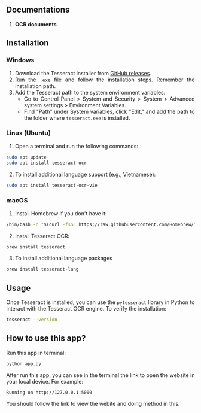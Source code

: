 <div align="justify">

## Documentations

1. <a herf='https://github.com/NhanPhamThanh-IT/Image-To-Text-Tool/blob/main/TheoreticalDocuments/OCR.md'><strong>OCR documents</strong></a>

## Installation

### Windows

1. Download the Tesseract installer from [GitHub releases](https://github.com/UB-Mannheim/tesseract/wiki).
2. Run the `.exe` file and follow the installation steps. Remember the installation path.
3. Add the Tesseract path to the system environment variables:
   - Go to Control Panel > System and Security > System > Advanced system settings > Environment Variables.
   - Find "Path" under System variables, click "Edit," and add the path to the folder where `tesseract.exe` is installed.

### Linux (Ubuntu)

1. Open a terminal and run the following commands:

```bash
sudo apt update
sudo apt install tesseract-ocr
```
2. To install additional language support (e.g., Vietnamese):
    
```bash
sudo apt install tesseract-ocr-vie
```

### macOS

1. Install Homebrew if you don't have it:

```bash
/bin/bash -c "$(curl -fsSL https://raw.githubusercontent.com/Homebrew/install/HEAD/install.sh)"
```

2. Install Tesseract OCR:

```bash
brew install tesseract
```

3. To install additional language packages

```bash
brew install tesseract-lang
```

## Usage

Once Tesseract is installed, you can use the `pytesseract` library in Python to interact with the Tesseract OCR engine. To verify the installation:

```bash
tesseract --version
```

## How to use this app?

Run this app in terminal:

```bash
python app.py
```

After run this app, you can see in the terminal the link to open the website in your local device. For example:

```
Running on http://127.0.0.1:5000
```

You should follow the link to view the webite and doing method in this.

</div>